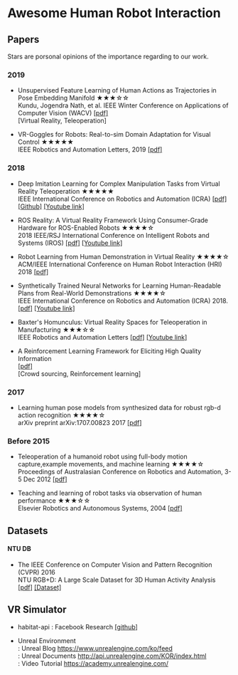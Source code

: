 

# Awesome Human Robot Interaction


## Papers
Stars are porsonal opinions of the importance regarding to our work.

### 2019
- Unsupervised Feature Learning of Human Actions as Trajectories in Pose Embedding Manifold ★★★☆☆  
Kundu, Jogendra Nath, et al. IEEE Winter Conference on Applications of Computer Vision (WACV) [[pdf]](https://ieeexplore.ieee.org/stamp/stamp.jsp?arnumber=8658966)  
[Virtual Reality, Teleoperation]  

- VR-Goggles for Robots: Real-to-sim Domain Adaptation for Visual Control ★★★★★  
IEEE Robotics and Automation Letters, 2019 [[pdf]](https://sites.google.com/view/zhang-tai-19ral-vrg/home)  

### 2018 
- Deep Imitation Learning for Complex Manipulation Tasks from Virtual Reality Teleoperation ★★★★★  
IEEE International Conference on Robotics and Automation (ICRA) [[pdf]](https://ieeexplore.ieee.org/stamp/stamp.jsp?arnumber=8461249) 
[[Github]](https://github.com/h2r/parameterized-imitation-learning) 
[[Youtube link]](https://www.youtube.com/watch?v=QkNNlfYG7kg)

- ROS Reality: A Virtual Reality Framework Using Consumer-Grade Hardware for ROS-Enabled Robots ★★★★☆  
2018 IEEE/RSJ International Conference on Intelligent Robots and Systems (IROS) 
[[pdf]](https://ieeexplore.ieee.org/stamp/stamp.jsp?tp=&arnumber=8593513s) 
[[Youtube link]](https://www.youtube.com/watch?v=Aw3713v7xzQ)  

- Robot Learning from Human Demonstration in Virtual Reality ★★★★☆  
ACM/IEEE International Conference on Human Robot Interaction (HRI) 2018 [[pdf]](https://www.researchgate.net/publication/324825053_Robot_Learning_from_Human_Demonstration_in_Virtual_Reality)  

- Synthetically Trained Neural Networks for Learning Human-Readable Plans from Real-World Demonstrations ★★★★☆    
IEEE International Conference on Robotics and Automation (ICRA) 2018. [[pdf]](https://arxiv.org/abs/1805.07054) [[Youtube link]](https://www.youtube.com/watch?time_continue=75&v=B7ZT5oSnRys)  

- Baxter's Homunculus: Virtual Reality Spaces for Teleoperation in Manufacturing  ★★★☆☆  
IEEE Robotics and Automation Letters [[pdf]](https://ieeexplore.ieee.org/stamp/stamp.jsp?tp=&arnumber=8003431) 
[[Youtube link]](https://www.youtube.com/watch?v=4a-W3Od5-t8)  


- A Reinforcement Learning Framework for Eliciting High Quality Information  
[[pdf]](https://pdfs.semanticscholar.org/1333/233fb20c36d715d382a06b2865e2dc03cabb.pdf)  
[Crowd sourcing, Reinforcement learning]  

  

### 2017
- Learning human pose models from synthesized data for robust rgb-d action recognition ★★★★☆  
arXiv preprint arXiv:1707.00823 2017 [[pdf]](https://arxiv.org/pdf/1707.00823.pdf)  

### Before 2015
- Teleoperation of a humanoid robot using full-body motion capture,example movements, and machine learning ★★★★☆  
Proceedings of Australasian Conference on Robotics and Automation, 3-5 Dec 2012 [[pdf]](http://staff.scm.uws.edu.au/~anton/Publications/acra_2012.pdf)  

- Teaching and learning of robot tasks via observation of human performance ★★★☆☆  
Elsevier Robotics and Autonomous Systems, 2004 [[pdf]](https://www.sciencedirect.com/science/article/pii/S0921889004000417)  


## Datasets


#### NTU DB
* The IEEE Conference on Computer Vision and Pattern Recognition (CVPR) 2016  
NTU RGB+D: A Large Scale Dataset for 3D Human Activity Analysis 
[[pdf]](https://arxiv.org/pdf/1604.02808.pdf) [[Dataset]](http://rose1.ntu.edu.sg/datasets/actionrecognition.asp)

## VR Simulator
*  habitat-api
: Facebook Research [[github]](https://github.com/facebookresearch/habitat-api)

- Unreal Environment  
: Unreal Blog  https://www.unrealengine.com/ko/feed  
: Unreal Documents http://api.unrealengine.com/KOR/index.html  
: Video Tutorial https://academy.unrealengine.com/

